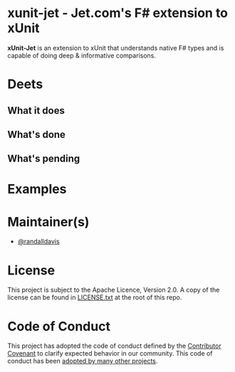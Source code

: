# xunit-jet - Jet.com's F# extension to xUnit

**xUnit-Jet** is an extension to xUnit that understands native F# types and is capable of doing deep & informative comparisons.

# Deets

## What it does

## What's done

## What's pending

# Examples


# Maintainer(s)

- [@randalldavis](https://github.com/randalldavis)

# License

This project is subject to the Apache Licence, Version 2.0. A copy of the license can be found in [LICENSE.txt](LICENSE.txt) at the root of this repo.

# Code of Conduct 

This project has adopted the code of conduct defined by the [Contributor Covenant](http://contributor-covenant.org/) to clarify expected behavior in our community. This code of conduct has been [adopted by many other projects](http://contributor-covenant.org/adopters/).
